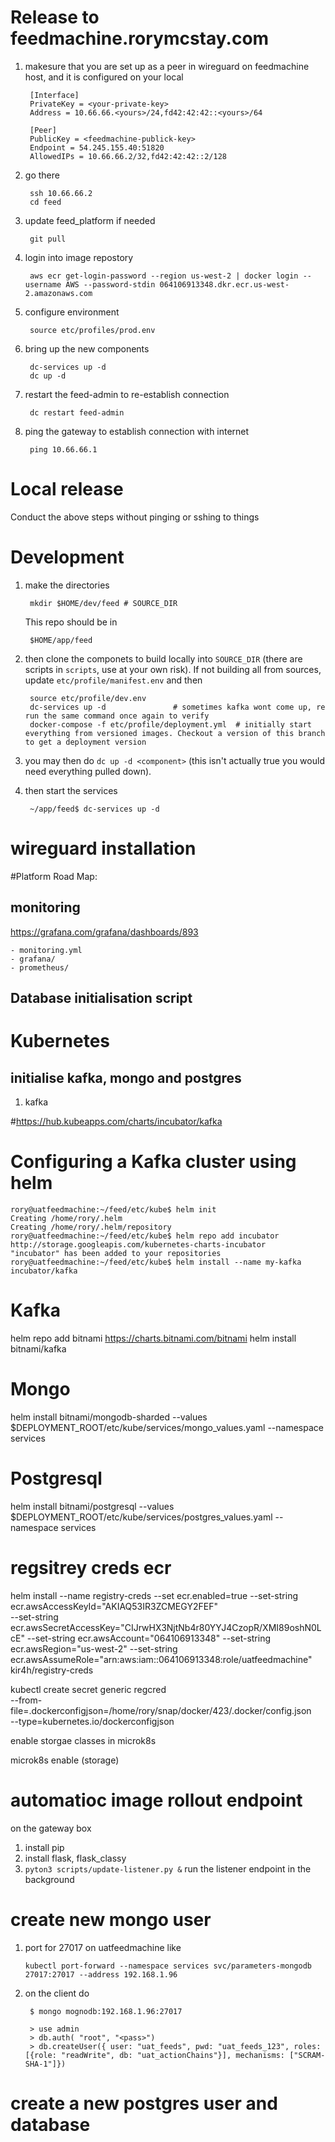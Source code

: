 <!--TODO environment variables for hosts/-->

# Release to feedmachine.rorymcstay.com
1. makesure that you are set up as a peer in wireguard on feedmachine host, and it is configured on your local

        [Interface]
        PrivateKey = <your-private-key>
        Address = 10.66.66.<yours>/24,fd42:42:42::<yours>/64

        [Peer]
        PublicKey = <feedmachine-publick-key>
        Endpoint = 54.245.155.40:51820
        AllowedIPs = 10.66.66.2/32,fd42:42:42::2/128
 
2. go there
    
        ssh 10.66.66.2
        cd feed

3. update feed_platform if needed

        git pull

4. login into image repostory

        aws ecr get-login-password --region us-west-2 | docker login --username AWS --password-stdin 064106913348.dkr.ecr.us-west-2.amazonaws.com 

5. configure environment

        source etc/profiles/prod.env

6. bring up the new components

        dc-services up -d
        dc up -d

7. restart the feed-admin to re-establish connection
    
        dc restart feed-admin

8. ping the gateway to establish connection with internet

        ping 10.66.66.1

# Local release
Conduct the above steps without pinging or sshing to things

# Development

1. make the directories 
    
        mkdir $HOME/dev/feed # SOURCE_DIR

    This repo should be in 
        
        $HOME/app/feed

2. then clone the componets to build locally into `SOURCE_DIR` (there are scripts in `scripts`, use at your own risk). If
    not building all from sources, update `etc/profile/manifest.env` and then
        
        source etc/profile/dev.env
        dc-services up -d               # sometimes kafka wont come up, re run the same command once again to verify
        docker-compose -f etc/profile/deployment.yml  # initially start everything from versioned images. Checkout a version of this branch to get a deployment version

3. you may then do `dc up -d <component>` (this isn't actually true you would need everything pulled down).

3. then start the services
    
        ~/app/feed$ dc-services up -d

# wireguard installation

#Platform Road Map:

## monitoring
https://grafana.com/grafana/dashboards/893

    - monitoring.yml
    - grafana/
    - prometheus/

## Database initialisation script


# Kubernetes

## initialise kafka, mongo and postgres

1. kafka

	

#https://hub.kubeapps.com/charts/incubator/kafka
# Configuring a Kafka cluster using helm
	rory@uatfeedmachine:~/feed/etc/kube$ helm init
	Creating /home/rory/.helm 
	Creating /home/rory/.helm/repository 
	rory@uatfeedmachine:~/feed/etc/kube$ helm repo add incubator http://storage.googleapis.com/kubernetes-charts-incubator
	"incubator" has been added to your repositories
	rory@uatfeedmachine:~/feed/etc/kube$ helm install --name my-kafka incubator/kafka
# Kafka
helm repo add bitnami https://charts.bitnami.com/bitnami
helm install bitnami/kafka
# Mongo
helm install bitnami/mongodb-sharded --values $DEPLOYMENT_ROOT/etc/kube/services/mongo_values.yaml --namespace services
# Postgresql
helm install bitnami/postgresql --values $DEPLOYMENT_ROOT/etc/kube/services/postgres_values.yaml --namespace services


# regsitrey creds ecr
helm install --name registry-creds --set ecr.enabled=true --set-string ecr.awsAccessKeyId="AKIAQ53IR3ZCMEGY2FEF" \
--set-string ecr.awsSecretAccessKey="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" --set-string ecr.awsAccount="064106913348" --set-string ecr.awsRegion="us-west-2" --set-string ecr.awsAssumeRole="arn:aws:iam::064106913348:role/uatfeedmachine" \
kir4h/registry-creds


kubectl create secret generic regcred \
    --from-file=.dockerconfigjson=/home/rory/snap/docker/423/.docker/config.json \
    --type=kubernetes.io/dockerconfigjson

enable storgae classes in microk8s

microk8s enable <add-on> (storage)


# automatioc image rollout endpoint
on the gateway box

1. install pip
2. install flask, flask_classy
3. ```pyton3 scripts/update-listener.py &``` run the listener endpoint in the background

# create new mongo user
1. port for 27017 on uatfeedmachine like
    
       kubectl port-forward --namespace services svc/parameters-mongodb 27017:27017 --address 192.168.1.96
2. on the client do 
    
        $ mongo mognodb:192.168.1.96:27017

        > use admin
        > db.auth( "root", "<pass>")
        > db.createUser({ user: "uat_feeds", pwd: "uat_feeds_123", roles: [{role: "readWrite", db: "uat_actionChains"}], mechanisms: ["SCRAM-SHA-1"]})

# create a new postgres user and database


